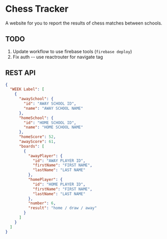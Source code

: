 # Chess Tracker
A website for you to report the results of chess matches between schools.

## TODO
1. Update workflow to use firebase tools (`firebase deploy`)
2. Fix auth -- use reactrouter for navigate tag

## REST API

```json
{
  "WEEK Label": [
    {
      "awaySchool": {
        "id": "AWAY SCHOOL ID",
        "name": "AWAY SCHOOL NAME"
      },
      "homeSchool": {
        "id": "HOME SCHOOL ID",
        "name": "HOME SCHOOL NAME"
      },
      "homeScore": 52,
      "awayScore": 61,
      "boards": [
        {
          "awayPlayer": {
            "id": "AWAY PLAYER ID",
            "firstName": "FIRST NAME",
            "lastName": "LAST NAME"
          },
          "homePlayer": {
            "id": "HOME PLAYER ID",
            "firstName": "FIRST NAME",
            "lastName": "LAST NAME"
          },
          "number": 6,
          "result": "home / draw / away"
        }
      ]
    }
  ]
}
```
